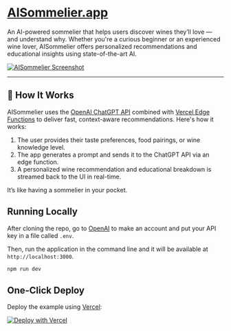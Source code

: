 # [AISommelier.app](https://www.aisommelier.app/)

An AI-powered sommelier that helps users discover wines they’ll love — and understand why. Whether you're a curious beginner or an experienced wine lover, AISommelier offers personalized recommendations and educational insights using state-of-the-art AI.

[![AISommelier Screenshot](./public/screenshot.png)](https://winesomm.vercel.app/)

---

## 🍷 How It Works

AISommelier uses the [OpenAI ChatGPT API](https://openai.com/api/) combined with [Vercel Edge Functions](https://vercel.com/features/edge-functions) to deliver fast, context-aware recommendations. Here's how it works:

1. The user provides their taste preferences, food pairings, or wine knowledge level.
2. The app generates a prompt and sends it to the ChatGPT API via an edge function.
3. A personalized wine recommendation and educational breakdown is streamed back to the UI in real-time.

It’s like having a sommelier in your pocket.

## Running Locally

After cloning the repo, go to [OpenAI](https://beta.openai.com/account/api-keys) to make an account and put your API key in a file called `.env`.

Then, run the application in the command line and it will be available at `http://localhost:3000`.

```bash
npm run dev
```

## One-Click Deploy

Deploy the example using [Vercel](https://vercel.com?utm_source=github&utm_medium=readme&utm_campaign=vercel-examples):

[![Deploy with Vercel](https://vercel.com/button)](https://vercel.com/new/clone?repository-url=https://github.com/Nutlope/twitterbio&env=OPENAI_API_KEY&project-name=twitter-bio-generator&repo-name=twitterbio)
